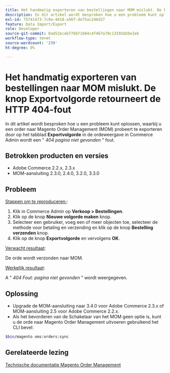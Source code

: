 ```yaml
---
title: Het handmatig exporteren van bestellingen naar MOM mislukt. De knop Exportvolgorde retourneert de HTTP 404-fout
description: In dit artikel wordt besproken hoe u een probleem kunt oplossen. Wanneer u een bestelling naar Magento Order Management probeert te exporteren door op de knop **Exportopdracht** in de ordeweergave in Commerce Admin te klikken, wordt de fout " *404 Pagina niet gevonden*" geretourneerd.
exl-id: 75741473-7c9a-4418-a56f-de75ac246d27
feature: Data Import/Export
role: Developer
source-git-commit: 0ad52eceb776b71604c4f467a70c13191bb9a1eb
workflow-type: tm+mt
source-wordcount: '239'
ht-degree: 0%

---
```


# Het handmatig exporteren van bestellingen naar MOM mislukt. De knop Exportvolgorde retourneert de HTTP 404-fout

In dit artikel wordt besproken hoe u een probleem kunt oplossen, waarbij u een order naar Magento Order Management (MOM) probeert te exporteren door op het tabblad **Exportvolgorde** in de ordeweergave in Commerce Admin wordt een &quot; *404 pagina niet gevonden* &quot; fout.

## Betrokken producten en versies

* Adobe Commerce 2.2.x, 2.3.x
* MOM-aansluiting 2.3.0, 2.4.0, 3.2.0, 3.3.0

## Probleem

<u>Stappen om te reproduceren:</u>:

1. Klik in Commerce Admin op **Verkoop > Bestellingen**.
1. Klik op de knop **Nieuwe volgorde maken** knop.
1. Selecteer een gebruiker, voeg een of meer objecten toe, selecteer de methode voor betaling en verzending en klik op de knop **Bestelling verzenden** knop.
1. Klik op de knop **Exportvolgorde** en vervolgens **OK**.

<u>Verwacht resultaat</u>:

De orde wordt verzonden naar MOM.

<u>Werkelijk resultaat</u>:

A &quot; *404 Fout: pagina niet gevonden* &quot; wordt weergegeven.

## Oplossing

* Upgrade de MOM-aansluiting naar 3.4.0 voor Adobe Commerce 2.3.x of MOM-aansluiting 2.5 voor Adobe Commerce 2.2.x.
* Als het bevorderen van de Schakelaar van het MOM geen optie is, kunt u de orde naar Magento Order Management uitvoeren gebruikend het CLI bevel:

```bash
$bin/magento oms:orders:sync
```

## Gerelateerde lezing

[Technische documentatie Magento Order Management](https://omsdocs.magento.com/en/)
